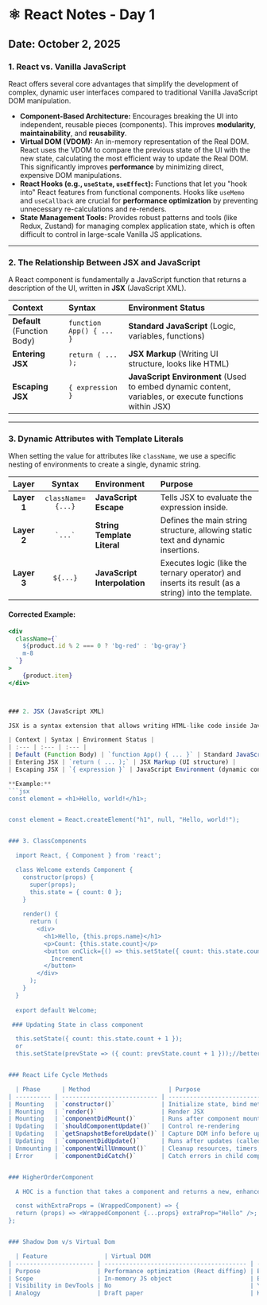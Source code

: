 # ⚛️ React Notes - Day 1

## Date: October 2, 2025

### 1. React vs. Vanilla JavaScript

React offers several core advantages that simplify the development of complex, dynamic user interfaces compared to traditional Vanilla JavaScript DOM manipulation.

* **Component-Based Architecture:** Encourages breaking the UI into independent, reusable pieces (components). This improves **modularity**, **maintainability**, and **reusability**.
* **Virtual DOM (VDOM):** An in-memory representation of the Real DOM. React uses the VDOM to compare the previous state of the UI with the new state, calculating the most efficient way to update the Real DOM. This significantly improves **performance** by minimizing direct, expensive DOM manipulations.
* **React Hooks (e.g., `useState`, `useEffect`):** Functions that let you "hook into" React features from functional components. Hooks like `useMemo` and `useCallback` are crucial for **performance optimization** by preventing unnecessary re-calculations and re-renders.
* **State Management Tools:** Provides robust patterns and tools (like Redux, Zustand) for managing complex application state, which is often difficult to control in large-scale Vanilla JS applications.

---

### 2. The Relationship Between JSX and JavaScript

A React component is fundamentally a JavaScript function that returns a description of the UI, written in **JSX** (JavaScript XML).

| Context | Syntax | Environment Status |
| :--- | :--- | :--- |
| **Default** (Function Body) | `function App() { ... }` | **Standard JavaScript** (Logic, variables, functions) |
| **Entering JSX** | `return ( ... );` | **JSX Markup** (Writing UI structure, looks like HTML) |
| **Escaping JSX** | `{ expression }` | **JavaScript Environment** (Used to embed dynamic content, variables, or execute functions within JSX) |

---

### 3. Dynamic Attributes with Template Literals

When setting the value for attributes like `className`, we use a specific nesting of environments to create a single, dynamic string.

| Layer | Syntax | Environment | Purpose |
| :---: | :---: | :--- | :--- |
| **Layer 1** | `className={...}` | **JavaScript Escape** | Tells JSX to evaluate the expression inside. |
| **Layer 2** | `` `...` `` | **String Template Literal** | Defines the main string structure, allowing static text and dynamic insertions. |
| **Layer 3** | `${...}` | **JavaScript Interpolation** | Executes logic (like the ternary operator) and inserts its result (as a string) into the template. |

#### Corrected Example:

```jsx
<div 
  className={`
    ${product.id % 2 === 0 ? 'bg-red' : 'bg-gray'} 
    m-8
  `}
>
    {product.item}
</div>



### 2. JSX (JavaScript XML)

JSX is a syntax extension that allows writing HTML-like code inside JavaScript.

| Context | Syntax | Environment Status |
| :--- | :--- | :--- |
| Default (Function Body) | `function App() { ... }` | Standard JavaScript (Logic, variables, functions) |
| Entering JSX | `return ( ... );` | JSX Markup (UI structure) |
| Escaping JSX | `{ expression }` | JavaScript Environment (dynamic content, variables, functions) |

**Example:**
```jsx
const element = <h1>Hello, world!</h1>;


const element = React.createElement("h1", null, "Hello, world!");


### 3. ClassComponents

  import React, { Component } from 'react';

  class Welcome extends Component {
    constructor(props) {
      super(props);
      this.state = { count: 0 };
    }
  
    render() {
      return (
        <div>
          <h1>Hello, {this.props.name}</h1>
          <p>Count: {this.state.count}</p>
          <button onClick={() => this.setState({ count: this.state.count + 1 })}>
            Increment
          </button>
        </div>
      );
    }
  }
  
  export default Welcome;

 ### Updating State in class component

  this.setState({ count: this.state.count + 1 });
  or
  this.setState(prevState => ({ count: prevState.count + 1 }));//better approach


### React Life Cycle Methods

  | Phase      | Method                      | Purpose                                           |
| ---------- | --------------------------- | ------------------------------------------------- |
| Mounting   | `constructor()`             | Initialize state, bind methods                    |
| Mounting   | `render()`                  | Render JSX                                        |
| Mounting   | `componentDidMount()`       | Runs after component mounts; useful for API calls |
| Updating   | `shouldComponentUpdate()`   | Control re-rendering                              |
| Updating   | `getSnapshotBeforeUpdate()` | Capture DOM info before update                    |
| Updating   | `componentDidUpdate()`      | Runs after updates (called on re-render)          |
| Unmounting | `componentWillUnmount()`    | Cleanup resources, timers, subscriptions          |
| Error      | `componentDidCatch()`       | Catch errors in child components                  |


### HigherOrderComponent

  A HOC is a function that takes a component and returns a new, enhanced component.

  const withExtraProps = (WrappedComponent) => {
  return (props) => <WrappedComponent {...props} extraProp="Hello" />;
};


### Shadow Dom v/s Virtual Dom

  | Feature                | Virtual DOM                              | Shadow DOM                     |
| ---------------------- | ---------------------------------------- | ------------------------------ |
| Purpose                | Performance optimization (React diffing) | Encapsulation (Web Components) |
| Scope                  | In-memory JS object                      | Browser DOM subtree            |
| Visibility in DevTools | No                                       | Yes (`#shadow-root`)           |
| Analogy                | Draft paper                              | House with private rooms       |



